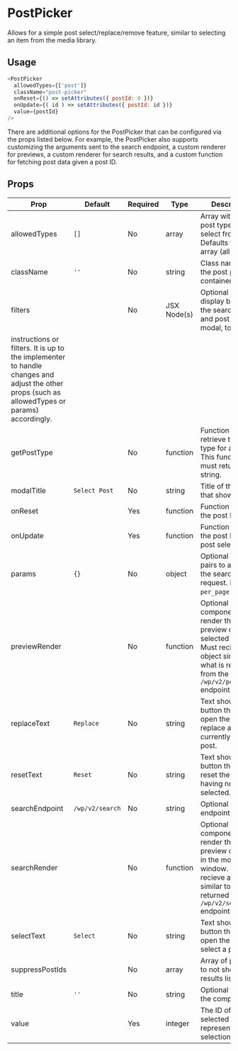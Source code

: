 # PostPicker

Allows for a simple post select/replace/remove feature, similar to selecting an item from the media library.

## Usage

``` js
<PostPicker
  allowedTypes={['post']}
  className="post-picker"
  onReset={() => setAttributes({ postId: 0 })}
  onUpdate={( id ) => setAttributes({ postId: id })}
  value={postId}
/>
```

There are additional options for the PostPicker that can be configured via the
props listed below. For example, the PostPicker also supports customizing the arguments
sent to the search endpoint, a custom renderer for previews, a custom renderer for search
results, and a custom function for fetching post data given a post ID.

## Props

| Prop           | Default        | Required | Type     | Description                                                                                                     |
|----------------|----------------|----------|----------|-----------------------------------------------------------------------------------------------------------------|
| allowedTypes   | `[]`         | No       | array    | Array with the post types to select from. Defaults to empty array (all types). |
| className      | `''`           | No       | string   | Class name for the post picker container.                                                                      |
| filters        |                | No       | JSX Node(s) | Optional JSX to display between the search field and post list in the modal, to add
instructions or filters. It is up to the implementer to handle changes and adjust the other props (such as allowedTypes or params) accordingly. |
| getPostType    |                | No       | function | Function to retrieve the post type for a post ID. This function must return a string. |
| modalTitle     | `Select Post`  | No       | string   | Title of the modal that shows posts. |
| onReset        |                | Yes      | function | Function to reset the post ID to 0.                          |
| onUpdate       |                | Yes      | function | Function to set the post ID on post selection.                                               |
| params         | `{}`           | No       | object   | Optional key value pairs to append to the search request. Ex: `{ per_page: 20 }`.                     |
| previewRender  |                | No       | function | Optional component to render the preview of the selected post. Must recieve an object similar to what is returned from the `/wp/v2/posts/<ID>` endpoint. |
| replaceText    | `Replace`      | No       | string   | Text shown on the button that will open the picker to replace a currently selected post. |
| resetText      | `Reset`        | No       | string   |Text shown on the button that will reset the picker to having no post selected. |
| searchEndpoint | `/wp/v2/search` | No | string | Optional search endpoint. |
| searchRender   |                | No       | function | Optional component to render the preview of posts in the modal window. Must recieve an object similar to what is returned from the `/wp/v2/search` endpoint. |
| selectText     | `Select`       | No       | string   | Text shown on the button that will open the picker to select a post. |
| suppressPostIds |                | No       | array    | Array of post ids to not show in the results list. |
| title          | `''`           | No       | string   | Optional title for the component. |
| value          |                | Yes      | integer  | The ID of the selected post. 0 represents no selection.                                                   |
